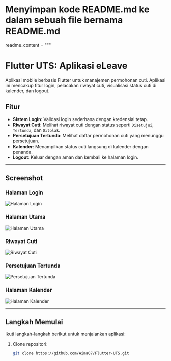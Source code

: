 # Menyimpan kode README.md ke dalam sebuah file bernama README.md
readme_content = """
# Flutter UTS: Aplikasi eLeave

Aplikasi mobile berbasis Flutter untuk manajemen permohonan cuti. Aplikasi ini mencakup fitur login, pelacakan riwayat cuti, visualisasi status cuti di kalender, dan logout.

## Fitur
- **Sistem Login**: Validasi login sederhana dengan kredensial tetap.
- **Riwayat Cuti**: Melihat riwayat cuti dengan status seperti `Disetujui`, `Tertunda`, dan `Ditolak`.
- **Persetujuan Tertunda**: Melihat daftar permohonan cuti yang menunggu persetujuan.
- **Kalender**: Menampilkan status cuti langsung di kalender dengan penanda.
- **Logout**: Keluar dengan aman dan kembali ke halaman login.

---

## Screenshot

### Halaman Login
![Halaman Login](images/login_screen.png)

### Halaman Utama
![Halaman Utama](images/home_screen.png)

### Riwayat Cuti
![Riwayat Cuti](images/history_screen.png)

### Persetujuan Tertunda
![Persetujuan Tertunda](images/pending_screen.png)

### Halaman Kalender
![Halaman Kalender](images/calendar_screen.png)

---

## Langkah Memulai

Ikuti langkah-langkah berikut untuk menjalankan aplikasi:

1. Clone repositori:
   ```bash
   git clone https://github.com/Aima07/Flutter-UTS.git
